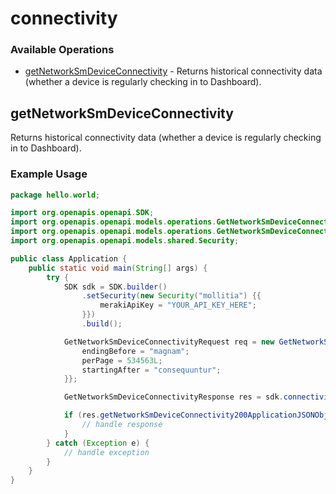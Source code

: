 # connectivity

### Available Operations

* [getNetworkSmDeviceConnectivity](#getnetworksmdeviceconnectivity) - Returns historical connectivity data (whether a device is regularly checking in to Dashboard).

## getNetworkSmDeviceConnectivity

Returns historical connectivity data (whether a device is regularly checking in to Dashboard).

### Example Usage

```java
package hello.world;

import org.openapis.openapi.SDK;
import org.openapis.openapi.models.operations.GetNetworkSmDeviceConnectivityRequest;
import org.openapis.openapi.models.operations.GetNetworkSmDeviceConnectivityResponse;
import org.openapis.openapi.models.shared.Security;

public class Application {
    public static void main(String[] args) {
        try {
            SDK sdk = SDK.builder()
                .setSecurity(new Security("mollitia") {{
                    merakiApiKey = "YOUR_API_KEY_HERE";
                }})
                .build();

            GetNetworkSmDeviceConnectivityRequest req = new GetNetworkSmDeviceConnectivityRequest("laboriosam", "debitis") {{
                endingBefore = "magnam";
                perPage = 534563L;
                startingAfter = "consequuntur";
            }};            

            GetNetworkSmDeviceConnectivityResponse res = sdk.connectivity.getNetworkSmDeviceConnectivity(req);

            if (res.getNetworkSmDeviceConnectivity200ApplicationJSONObjects != null) {
                // handle response
            }
        } catch (Exception e) {
            // handle exception
        }
    }
}
```
